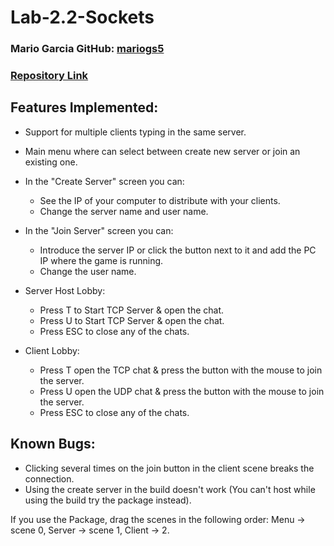 # Lab-2.2-Sockets

### Mario Garcia **GitHub:**   [mariogs5](https://github.com/mariogs5)
### [Repository Link](https://github.com/mariogs5/Lab-2.2-Sockets)

## Features Implemented:
- Support for multiple clients typing in the same server.
  
- Main menu where can select between create new server or join an existing one.
  
- In the "Create Server" screen you can:
  - See the IP of your computer to distribute with your clients.
  - Change the server name and user name.
    
- In the "Join Server" screen you can:
  - Introduce the server IP or click the button next to it and add the PC IP where the game is running.
  - Change the user name.
 
- Server Host Lobby:
  - Press T to Start TCP Server & open the chat.
  - Press U to Start TCP Server & open the chat.
  - Press ESC to close any of the chats.
    
- Client Lobby:
  - Press T open the TCP chat & press the button with the mouse to join the server.
  - Press U open the UDP chat & press the button with the mouse to join the server.
  - Press ESC to close any of the chats.
 
## Known Bugs:
- Clicking several times on the join button in the client scene breaks the connection.
- Using the create server in the build doesn't work (You can't host while using the build try the package instead).

If you use the Package, drag the scenes in the following order: Menu -> scene 0, Server -> scene 1, Client -> 2.

